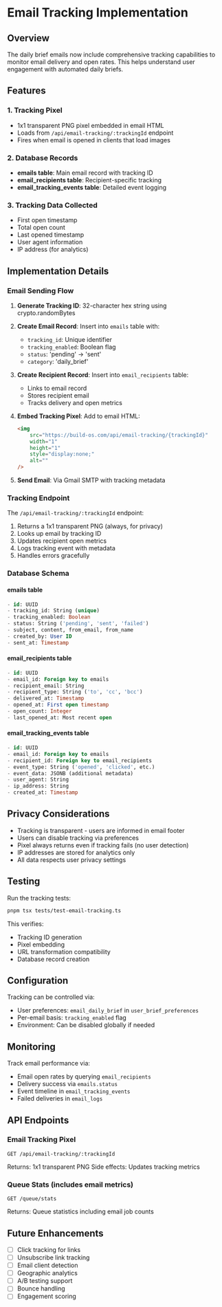 # Email Tracking Implementation

## Overview

The daily brief emails now include comprehensive tracking capabilities to monitor email delivery and open rates. This helps understand user engagement with automated daily briefs.

## Features

### 1. **Tracking Pixel**

- 1x1 transparent PNG pixel embedded in email HTML
- Loads from `/api/email-tracking/:trackingId` endpoint
- Fires when email is opened in clients that load images

### 2. **Database Records**

- **emails table**: Main email record with tracking ID
- **email_recipients table**: Recipient-specific tracking
- **email_tracking_events table**: Detailed event logging

### 3. **Tracking Data Collected**

- First open timestamp
- Total open count
- Last opened timestamp
- User agent information
- IP address (for analytics)

## Implementation Details

### Email Sending Flow

1. **Generate Tracking ID**: 32-character hex string using crypto.randomBytes
2. **Create Email Record**: Insert into `emails` table with:
    - `tracking_id`: Unique identifier
    - `tracking_enabled`: Boolean flag
    - `status`: 'pending' -> 'sent'
    - `category`: 'daily_brief'

3. **Create Recipient Record**: Insert into `email_recipients` table:
    - Links to email record
    - Stores recipient email
    - Tracks delivery and open metrics

4. **Embed Tracking Pixel**: Add to email HTML:

    ```html
    <img
    	src="https://build-os.com/api/email-tracking/{trackingId}"
    	width="1"
    	height="1"
    	style="display:none;"
    	alt=""
    />
    ```

5. **Send Email**: Via Gmail SMTP with tracking metadata

### Tracking Endpoint

The `/api/email-tracking/:trackingId` endpoint:

1. Returns a 1x1 transparent PNG (always, for privacy)
2. Looks up email by tracking ID
3. Updates recipient open metrics
4. Logs tracking event with metadata
5. Handles errors gracefully

### Database Schema

#### emails table

```sql
- id: UUID
- tracking_id: String (unique)
- tracking_enabled: Boolean
- status: String ('pending', 'sent', 'failed')
- subject, content, from_email, from_name
- created_by: User ID
- sent_at: Timestamp
```

#### email_recipients table

```sql
- id: UUID
- email_id: Foreign key to emails
- recipient_email: String
- recipient_type: String ('to', 'cc', 'bcc')
- delivered_at: Timestamp
- opened_at: First open timestamp
- open_count: Integer
- last_opened_at: Most recent open
```

#### email_tracking_events table

```sql
- id: UUID
- email_id: Foreign key to emails
- recipient_id: Foreign key to email_recipients
- event_type: String ('opened', 'clicked', etc.)
- event_data: JSONB (additional metadata)
- user_agent: String
- ip_address: String
- created_at: Timestamp
```

## Privacy Considerations

- Tracking is transparent - users are informed in email footer
- Users can disable tracking via preferences
- Pixel always returns even if tracking fails (no user detection)
- IP addresses are stored for analytics only
- All data respects user privacy settings

## Testing

Run the tracking tests:

```bash
pnpm tsx tests/test-email-tracking.ts
```

This verifies:

- Tracking ID generation
- Pixel embedding
- URL transformation compatibility
- Database record creation

## Configuration

Tracking can be controlled via:

- User preferences: `email_daily_brief` in `user_brief_preferences`
- Per-email basis: `tracking_enabled` flag
- Environment: Can be disabled globally if needed

## Monitoring

Track email performance via:

- Email open rates by querying `email_recipients`
- Delivery success via `emails.status`
- Event timeline in `email_tracking_events`
- Failed deliveries in `email_logs`

## API Endpoints

### Email Tracking Pixel

```
GET /api/email-tracking/:trackingId
```

Returns: 1x1 transparent PNG
Side effects: Updates tracking metrics

### Queue Stats (includes email metrics)

```
GET /queue/stats
```

Returns: Queue statistics including email job counts

## Future Enhancements

- [ ] Click tracking for links
- [ ] Unsubscribe link tracking
- [ ] Email client detection
- [ ] Geographic analytics
- [ ] A/B testing support
- [ ] Bounce handling
- [ ] Engagement scoring

